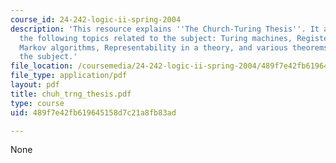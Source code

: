 ```yaml
---
course_id: 24-242-logic-ii-spring-2004
description: 'This resource explains ''The Church-Turing Thesis''. It also explains
  the following topics related to the subject: Turing machines, Register machines,
  Markov algorithms, Representability in a theory, and various theorems related to
  the subject.'
file_location: /coursemedia/24-242-logic-ii-spring-2004/489f7e42fb619645158d7c21a8fb83ad_chuh_trng_thesis.pdf
file_type: application/pdf
layout: pdf
title: chuh_trng_thesis.pdf
type: course
uid: 489f7e42fb619645158d7c21a8fb83ad

---
```

None
